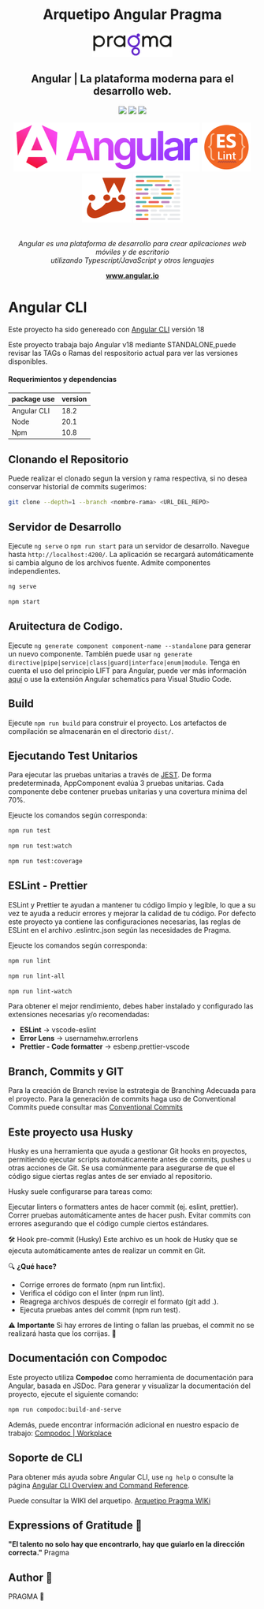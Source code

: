 <h1 align="center">Arquetipo Angular Pragma</h1>
<div align="center">
  <picture >
    <source media="(prefers-color-scheme: dark)" srcset="https://github.com/fernando-jaramillo-pragma/fernando-jaramillo-pragma/blob/cea4d0f148a7a46b43ab1bf84c7f4e456a166e09/tecnologias/pragma_solido_ok.png">
    <source media="(prefers-color-scheme: light)" srcset="https://github.com/fernando-jaramillo-pragma/fernando-jaramillo-pragma/blob/cea4d0f148a7a46b43ab1bf84c7f4e456a166e09/tecnologias/pragma_blanco_ok.png">
    <img alt="Logo Pragma" src="https://github.com/fernando-jaramillo-pragma/fernando-jaramillo-pragma/blob/cea4d0f148a7a46b43ab1bf84c7f4e456a166e09/tecnologias/pragma_blanco_ok.png" width="auto" height="50px">
  </picture>
</div>

<h2 align="center">Angular | La plataforma moderna para el desarrollo web.</h2>


<p align="center">
  <img src="https://img.shields.io/badge/Angular-v18-orange?logo=angular" />
  <img src="https://img.shields.io/badge/Standalone-Components-blue" />
  <img src="https://img.shields.io/badge/license-MIT-green" />
</p>


<p align="center">
  <img src="https://github.com/fernando-jaramillo-pragma/fernando-jaramillo-pragma/blob/56dde5d42a52d5a25e890c03785a28c9047b2263/tecnologias/angular_ok.png" alt="angular-logo" width="auto" height="100px"/>

  <img src="https://github.com/fernando-jaramillo-pragma/fernando-jaramillo-pragma/blob/56dde5d42a52d5a25e890c03785a28c9047b2263/tecnologias/eslint_ok.png" alt="eslint-logo" width="auto" height="100px"/>

  <img src="https://github.com/fernando-jaramillo-pragma/fernando-jaramillo-pragma/blob/56dde5d42a52d5a25e890c03785a28c9047b2263/tecnologias/jest_ok.png" alt="jest-logo" width="auto" height="100px"/>

  <img src="https://github.com/fernando-jaramillo-pragma/fernando-jaramillo-pragma/blob/56dde5d42a52d5a25e890c03785a28c9047b2263/tecnologias/prettier_ok.png" alt="prettier-logo" width="auto" height="100px"/>

  <br>
  <br>
  <p align="center">
  <i>Angular es una plataforma de desarrollo para crear aplicaciones web móviles y de escritorio <br> utilizando Typescript/JavaScript y otros lenguajes</i>
  </p>
</p>

<p align="center">
  <a href="https://angular.io/docs" target="_blank">
    <strong>www.angular.io</strong>
  </a>
  <br>
</p>


# Angular CLI

Este proyecto ha sido genereado con [Angular CLI](https://github.com/angular/angular-cli) versión 18

Este proyecto trabaja bajo Angular v18 mediante STANDALONE,puede revisar las TAGs o Ramas del respositorio actual para ver las versiones disponibles.


#### Requerimientos y dependencias

|  package use  |  version  |
|---------------|-----------|
|  Angular CLI  |  18.2     |
|  Node         |  20.1     |
|  Npm          |  10.8     |


## Clonando el Repositorio

Puede realizar el clonado segun la version y rama respectiva, si no desea conservar historial de commits sugerimos:

```bash 
git clone --depth=1 --branch <nombre-rama> <URL_DEL_REPO>
``` 


## Servidor de Desarrollo

Ejecute `ng serve` o `npm run start` para un servidor de desarrollo. Navegue hasta `http://localhost:4200/`. La aplicación se recargará automáticamente si cambia alguno de los archivos fuente. Admite componentes independientes.

```bash 
ng serve
``` 

```bash
npm start
``` 


## Aruitectura de Codigo.

Ejecute `ng generate component component-name --standalone` para generar un nuevo componente. También puede usar `ng generate directive|pipe|service|class|guard|interface|enum|module`. Tenga en cuenta el uso del principio LIFT para Angular, puede ver más información [aquí](https://pragma.workplace.com/work/knowledge/3162767777360606) o use la extensión Angular schematics para Visual Studio Code.


## Build

Ejecute `npm run build` para construir el proyecto. Los artefactos de compilación se almacenarán en el directorio `dist/`.

## Ejecutando Test Unitarios

Para ejecutar las pruebas unitarias a través de [JEST](https://jestjs.io/docs/getting-startedo). De forma predeterminada, AppComponent evalúa 3 pruebas unitarias. Cada componente debe contener pruebas unitarias y una covertura minima del 70%. 

Ejeucte los comandos según corresponda:

```bash 
npm run test
``` 
```bash 
npm run test:watch
``` 

```bash 
npm run test:coverage
``` 

## ESLint - Prettier

ESLint y Prettier te ayudan a mantener tu código limpio y legible, lo que a su vez te ayuda a reducir errores y mejorar la calidad de tu código. Por defecto este proyecto ya contiene las configuraciones necesarias, las reglas de ESLint en el archivo .eslintrc.json según las necesidades de Pragma.

Ejeucte los comandos según corresponda:

```bash 
npm run lint
``` 

```bash
npm run lint-all 
``` 

```bash
npm run lint-watch
``` 

Para obtener el mejor rendimiento, debes haber instalado y configurado las extensiones necesarias y/o recomendadas:
- **ESLint** -> vscode-eslint
- **Error Lens** -> usernamehw.errorlens
- **Prettier - Code formatter** -> esbenp.prettier-vscode

## Branch, Commits y GIT

Para la creación de Branch revise la estrategia de Branching Adecuada para el proyecto. 
Para la generación de commits haga uso de Conventional Commits puede consultar mas [Conventional Commits](https://www.conventionalcommits.org/en/v1.0.0/)

## Este proyecto usa Husky

Husky es una herramienta que ayuda a gestionar Git hooks en proyectos, permitiendo ejecutar scripts automáticamente antes de commits, pushes u otras acciones de Git. Se usa comúnmente para asegurarse de que el código sigue ciertas reglas antes de ser enviado al repositorio.

Husky suele configurarse para tareas como:

Ejecutar linters o formatters antes de hacer commit (ej. eslint, prettier).
Correr pruebas automáticamente antes de hacer push.
Evitar commits con errores asegurando que el código cumple ciertos estándares.


🛠️ Hook pre-commit (Husky)
Este archivo es un hook de Husky que se ejecuta automáticamente antes de realizar un commit en Git.

🔍 **¿Qué hace?**
- Corrige errores de formato (npm run lint:fix).
- Verifica el código con el linter (npm run lint).
- Reagrega archivos después de corregir el formato (git add .).
- Ejecuta pruebas antes del commit (npm run test).

⚠️ **Importante**
Si hay errores de linting o fallan las pruebas, el commit no se realizará hasta que los corrijas. 🚀

## Documentación con Compodoc

Este proyecto utiliza **Compodoc** como herramienta de documentación para Angular, basada en JSDoc. Para generar y visualizar la documentación del proyecto, ejecute el siguiente comando:

```bash
npm run compodoc:build-and-serve
``` 

Además, puede encontrar información adicional en nuestro espacio de trabajo:  [Compodoc | Workplace](https://pragma.workplace.com/work/knowledge/3174035239567193)

## Soporte de CLI

Para obtener más ayuda sobre Angular CLI, use `ng help` o consulte la página [Angular CLI Overview and Command Reference](https://angular.io/cli).

Puede consultar la WIKI del arquetipo. [Arquetipo Pragma WIKi](https://gitlab.com/pragma-arquetipos-front/arquetipo-angular-pragma/-/wikis/home)

## Expressions of Gratitude 🎁

<b>"El talento no solo hay que encontrarlo, hay que guiarlo en la dirección correcta."</b> Pragma

## Author 🤖

PRAGMA 💜

